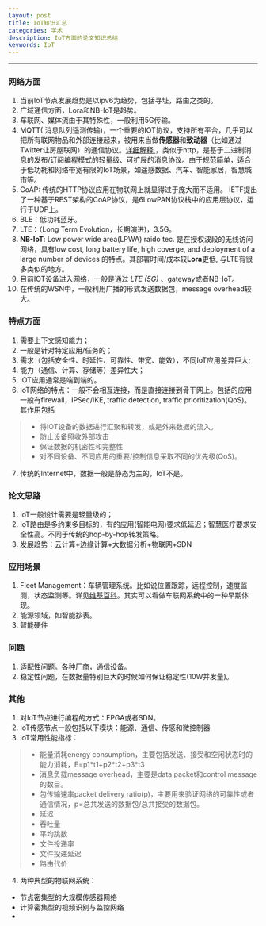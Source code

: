 ```yaml
---
layout: post
title: IoT知识汇总
categories: 学术
description: IoT方面的论文知识总结
keywords: IoT
---
```


___

### 网络方面

1. 当前IoT节点发展趋势是以ipv6为趋势，包括寻址，路由之类的。
2. 广域通信方面，Lora和NB-IoT是趋势。
3. 车联网、媒体流由于其特殊性，一般利用5G传输。
4. MQTT( 消息队列遥测传输)，一个重要的IOT协议，支持所有平台，几乎可以把所有联网物品和外部连接起来，被用来当做**传感器**和**致动器**（比如通过Twitter让房屋联网）的通信协议。[详细解释 ](https://zhuanlan.zhihu.com/p/20888181)，类似于http，是基于二进制消息的发布/订阅编程模式的轻量级、可扩展的消息协议。由于规范简单，适合于低功耗和网络带宽有限的IoT场景，如遥感数据、汽车、智能家居，智慧城市等。
5. CoAP: 传统的HTTP协议应用在物联网上就显得过于庞大而不适用。 IETF提出了一种基于REST架构的CoAP协议，是6LowPAN协议栈中的应用层协议，运行于UDP上。
6. BLE：低功耗蓝牙。
7. LTE：（Long Term Evolution，长期演进)，3.5G。
8. **NB-IoT**: Low power wide area(LPWA) raido tec. 是在授权波段的无线访问网络，具有low cost, long battery life, high coverge, and deployment of a large number of devices 的特点。其部署时间/成本较**Lora**更低, 与LTE有很多类似的地方。
9. 目前IOT设备进入网络，一般是通过 *LTE (5G)* 、gateway或者NB-IoT。
10. 在传统的WSN中，一般利用广播的形式发送数据包，message overhead较大。

### 特点方面

1. 需要上下文感知能力；
2. 一般是针对特定应用/任务的；
3. 需求（包括安全性、时延性、可靠性、带宽、能效），不同IoT应用差异巨大;
4. 能力（通信、计算、存储等）差异性大；
5. IOT应用通常是端到端的。
6. IoT网络的特点：一般不会相互连接，而是直接连接到骨干网上。包括的应用一般有firewall，IPSec/IKE, traffic detection, traffic prioritization(QoS)。其作用包括

> * 将IOT设备的数据进行汇聚和转发，或是外来数据的流入。
> * 防止设备照收外部攻击
> * 保证数据的机密性和完整性
> * 对不同设备、不同应用的重要/控制信息采取不同的优先级(QoS)。

7. ​传统的Internet中，数据一般是静态为主的，IoT不是。

### 论文思路

1. IoT一般设计需要是轻量级的；
2. IoT路由是多约束多目标的，有的应用(智能电网)要求低延迟；智慧医疗要求安全性高。不同于传统的hop-by-hop转发策略。
3. 发展趋势：云计算+边缘计算+大数据分析+物联网+SDN

### 应用场景

1. Fleet Management：车辆管理系统。比如说位置跟踪，远程控制，速度监测，状态监测等。详见[维基百科](https://en.wikipedia.org/wiki/Fleet_management)。其实可以看做车联网系统中的一种早期体现。
2. 能源领域，如智能抄表。
3. 智能硬件

### 问题

1. 适配性问题。各种厂商，通信设备。
2. 稳定性问题，在数据量特别巨大的时候如何保证稳定性(10W并发量)。


### 其他

1. 对IoT节点进行编程的方式：FPGA或者SDN。
2. IoT传感节点一般包括以下模块：能源、通信、传感和微控制器 
3. IoT常用性能指标：

> * 能量消耗energy consumption，主要包括发送、接受和空闲状态时的能力消耗，E=p1\*t1+p2\*t2+p3\*t3
> * 消息负载message overhead，主要是data packet和control message的数目。
> * 包传输速率packet delivery ratio(p)，主要用来验证网络的可靠性或者通信情况，p=总共发送的数据包/总共接受的数据包。
> * 延迟
> * 吞吐量
> * 平均跳数
> * 文件投递率
> * 文件投递延迟
> * 路由代价

4. 两种典型的物联网系统：

* 节点密集型的大规模传感器网络
* 计算密集型的视频识别与监控网络
* 




